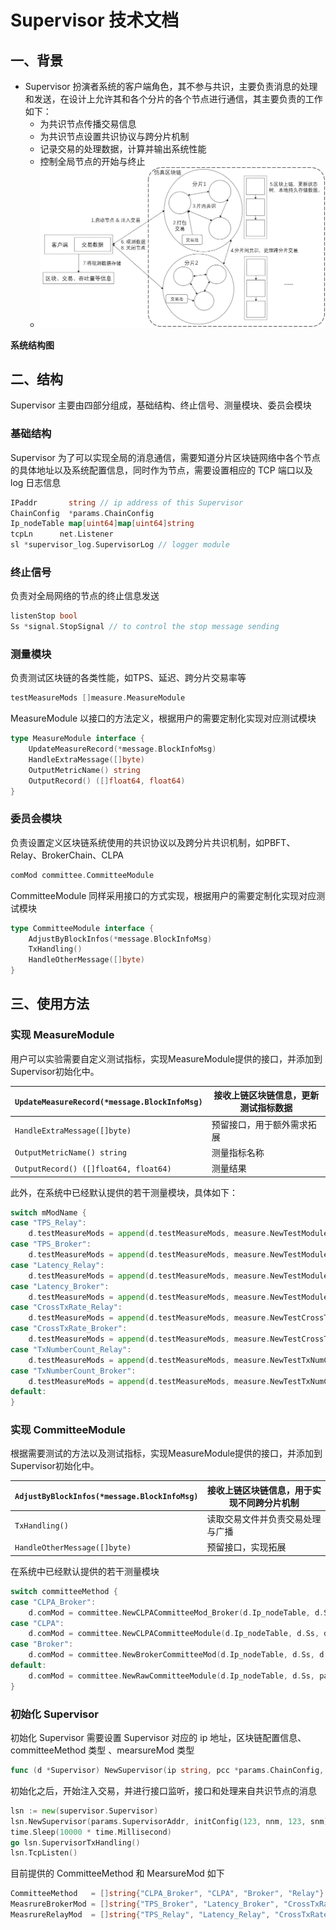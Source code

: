 # Supervisor 技术文档

## 一、背景

- Supervisor 扮演者系统的客户端角色，其不参与共识，主要负责消息的处理和发送，在设计上允许其和各个分片的各个节点进行通信，其主要负责的工作如下：
  - 为共识节点传播交易信息
  - 为共识节点设置共识协议与跨分片机制
  - 记录交易的处理数据，计算并输出系统性能
  - 控制全局节点的开始与终止
  - ![img](./fig/output.png)

**系统结构图**

## 二、结构

Supervisor 主要由四部分组成，基础结构、终止信号、测量模块、委员会模块

### 基础结构

Supervisor 为了可以实现全局的消息通信，需要知道分片区块链网络中各个节点的具体地址以及系统配置信息，同时作为节点，需要设置相应的 TCP 端口以及 log 日志信息

```Go
IPaddr       string // ip address of this Supervisor
ChainConfig  *params.ChainConfig
Ip_nodeTable map[uint64]map[uint64]string
tcpLn      net.Listener
sl *supervisor_log.SupervisorLog // logger module
```

### 终止信号

负责对全局网络的节点的终止信息发送

```Go
listenStop bool
Ss *signal.StopSignal // to control the stop message sending
```

### 测量模块

负责测试区块链的各类性能，如TPS、延迟、跨分片交易率等

```Go
testMeasureMods []measure.MeasureModule
```

MeasureModule 以接口的方法定义，根据用户的需要定制化实现对应测试模块

```Go
type MeasureModule interface {
    UpdateMeasureRecord(*message.BlockInfoMsg)
    HandleExtraMessage([]byte)
    OutputMetricName() string
    OutputRecord() ([]float64, float64)
}
```

### 委员会模块

负责设置定义区块链系统使用的共识协议以及跨分片共识机制，如PBFT、Relay、BrokerChain、CLPA

```Go
comMod committee.CommitteeModule
```

CommitteeModule 同样采用接口的方式实现，根据用户的需要定制化实现对应测试模块

```Go
type CommitteeModule interface {
    AdjustByBlockInfos(*message.BlockInfoMsg)
    TxHandling()
    HandleOtherMessage([]byte)
}
```

## 三、使用方法

### 实现 MeasureModule

用户可以实验需要自定义测试指标，实现MeasureModule提供的接口，并添加到Supervisor初始化中。

| `UpdateMeasureRecord(*message.BlockInfoMsg)` | 接收上链区块链信息，更新测试指标数据 |
| -------------------------------------------- | ------------------------------------ |
| `HandleExtraMessage([]byte)`                 | 预留接口，用于额外需求拓展           |
| `OutputMetricName() string`                  | 测量指标名称                         |
| `OutputRecord() ([]float64, float64)`        | 测量结果                             |

此外，在系统中已经默认提供的若干测量模块，具体如下：

```Go
switch mModName {
case "TPS_Relay":
    d.testMeasureMods = append(d.testMeasureMods, measure.NewTestModule_avgTPS_Relay())
case "TPS_Broker":
    d.testMeasureMods = append(d.testMeasureMods, measure.NewTestModule_avgTPS_Broker())
case "Latency_Relay":
    d.testMeasureMods = append(d.testMeasureMods, measure.NewTestModule_Latency_Relay())
case "Latency_Broker":
    d.testMeasureMods = append(d.testMeasureMods, measure.NewTestModule_Latency_Broker())
case "CrossTxRate_Relay":
    d.testMeasureMods = append(d.testMeasureMods, measure.NewTestCrossTxRate_Relay())
case "CrossTxRate_Broker":
    d.testMeasureMods = append(d.testMeasureMods, measure.NewTestCrossTxRate_Broker())
case "TxNumberCount_Relay":
    d.testMeasureMods = append(d.testMeasureMods, measure.NewTestTxNumCount_Relay())
case "TxNumberCount_Broker":
    d.testMeasureMods = append(d.testMeasureMods, measure.NewTestTxNumCount_Broker())
default:
}
```

### 实现 CommitteeModule

根据需要测试的方法以及测试指标，实现MeasureModule提供的接口，并添加到Supervisor初始化中。

| `AdjustByBlockInfos(*message.BlockInfoMsg)` | 接收上链区块链信息，用于实现不同跨分片机制 |
| ------------------------------------------- | ------------------------------------------ |
| `TxHandling()`                              | 读取交易文件并负责交易处理与广播           |
| `HandleOtherMessage([]byte)`                | 预留接口，实现拓展                         |

在系统中已经默认提供的若干测量模块

```Go
switch committeeMethod {
case "CLPA_Broker":
    d.comMod = committee.NewCLPACommitteeMod_Broker(d.Ip_nodeTable, d.Ss, d.sl, params.FileInput, params.TotalDataSize, 16000, 50)
case "CLPA":
    d.comMod = committee.NewCLPACommitteeModule(d.Ip_nodeTable, d.Ss, d.sl, params.FileInput, params.TotalDataSize, 16000, 50)
case "Broker":
    d.comMod = committee.NewBrokerCommitteeMod(d.Ip_nodeTable, d.Ss, d.sl, params.FileInput, params.TotalDataSize, 16000)
default:
    d.comMod = committee.NewRawCommitteeModule(d.Ip_nodeTable, d.Ss, params.FileInput, params.TotalDataSize, 16000)
}
```

### 初始化 Supervisor 

初始化 Supervisor 需要设置 Supervisor 对应的 ip 地址，区块链配置信息、committeeMethod 类型 、mearsureMod 类型

```Go
func (d *Supervisor) NewSupervisor(ip string, pcc *params.ChainConfig, committeeMethod string, mearsureModNames ...string) 
```

初始化之后，开始注入交易，并进行接口监听，接口和处理来自共识节点的消息

```Go
lsn := new(supervisor.Supervisor)
lsn.NewSupervisor(params.SupervisorAddr, initConfig(123, nnm, 123, snm), params.CommitteeMethod[mod], measureMod...)
time.Sleep(10000 * time.Millisecond)
go lsn.SupervisorTxHandling()
lsn.TcpListen()
```

目前提供的 CommitteeMethod 和 MearsureMod 如下

```Go
CommitteeMethod   = []string{"CLPA_Broker", "CLPA", "Broker", "Relay"}
MeasrureBrokerMod = []string{"TPS_Broker", "Latency_Broker", "CrossTxRate_Broker", "TxNumberCount_Broker"}
MeasrureRelayMod  = []string{"TPS_Relay", "Latency_Relay", "CrossTxRate_Relay", "TxNumberCount_Relay"}
```
